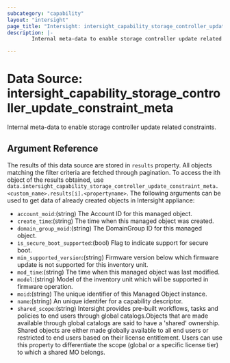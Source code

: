 ```yaml
---
subcategory: "capability"
layout: "intersight"
page_title: "Intersight: intersight_capability_storage_controller_update_constraint_meta"
description: |-
        Internal meta-data to enable storage controller update related constraints.

---
```


# Data Source: intersight_capability_storage_controller_update_constraint_meta
Internal meta-data to enable storage controller update related constraints.
## Argument Reference
The results of this data source are stored in `results` property.
All objects matching the filter criteria are fetched through pagination.
To access the ith object of the results obtained, use `data.intersight_capability_storage_controller_update_constraint_meta.<custom_name>.results[i].<propertyname>`.
The following arguments can be used to get data of already created objects in Intersight appliance:
* `account_moid`:(string) The Account ID for this managed object. 
* `create_time`:(string) The time when this managed object was created. 
* `domain_group_moid`:(string) The DomainGroup ID for this managed object. 
* `is_secure_boot_supported`:(bool) Flag to indicate support for secure boot. 
* `min_supported_version`:(string) Firmware version below which firmware update is not supported for this inventory unit. 
* `mod_time`:(string) The time when this managed object was last modified. 
* `model`:(string) Model of the inventory unit which will be supported in firmware operation. 
* `moid`:(string) The unique identifier of this Managed Object instance. 
* `name`:(string) An unique identifer for a capability descriptor. 
* `shared_scope`:(string) Intersight provides pre-built workflows, tasks and policies to end users through global catalogs.Objects that are made available through global catalogs are said to have a 'shared' ownership. Shared objects are either made globally available to all end users or restricted to end users based on their license entitlement. Users can use this property to differentiate the scope (global or a specific license tier) to which a shared MO belongs. 
 
